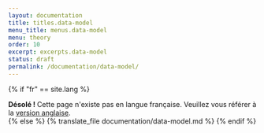 ```yaml
---
layout: documentation
title: titles.data-model
menu_title: menus.data-model
menu: theory
order: 10
excerpt: excerpts.data-model
status: draft
permalink: /documentation/data-model/
---
```

{% if "fr" == site.lang %}
  <div class="alert alert-warning" role="alert">
  <strong>Désolé ! </strong>Cette page n'existe pas en langue française. Veuillez vous référer à la <a href="{{ page.url }}"> version anglaise</a>.
</div>
{% else %}
  {% translate_file documentation/data-model.md %}
 {% endif %}
